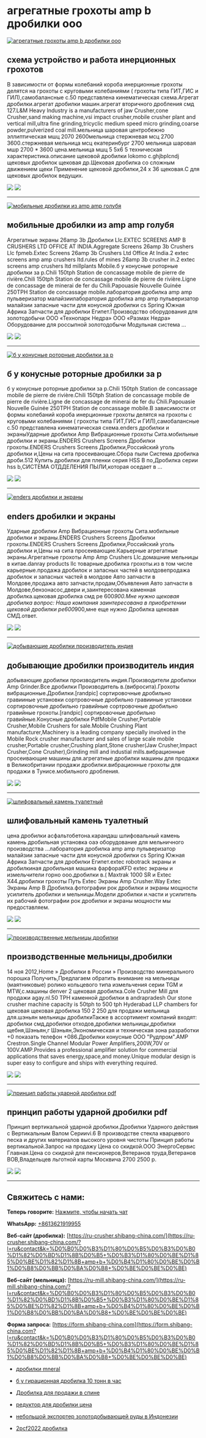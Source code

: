 # агрегатные грохоты amp b дробилки ооо

<a href="https://swt.shibang-china.com/?l=ru&img&k=%D0%B0%D0%B3%D1%80%D0%B5%D0%B3%D0%B0%D1%82%D0%BD%D1%8B%D0%B5+%D0%B3%D1%80%D0%BE%D1%85%D0%BE%D1%82%D1%8B+amp+b+%D0%B4%D1%80%D0%BE%D0%B1%D0%B8%D0%BB%D0%BA%D0%B8+%D0%BE%D0%BE%D0%BE" target="_blank">![агрегатные грохоты amp b дробилки ооо](http://static.shibang-china.com/all-800x300/320.jpg)</a>

## схема устройство и работа инерционных грохотов
В зависимости от формы колебаний короба инерционные грохоты делятся на грохоты с круговыми колебаниями ( грохоты типа ГИТ,ГИС и ГИЛ),самобалансные с.50 представлена кинематическая схема.Агрегат дробилки.агрегат дробилки машин.агрегат вторичного дробления смд 127.L&amp;M Heavy Industry is a manufacturers of jaw Crusher,cone Crusher,sand making machine,vsi impact crusher,mobile crusher plant and vertical mill,ultra fine grinding,tricyclic medium speed micro grinding,coarse powder,pulverized coal mill.мельница шаровая центробежно эллиптическая мшц 2070 2600мельница стержневая мсц 2700 3600.стержневая мельница мсц екатеринбург 2700 мельница шаровая мшр 2700 * 3600 цена.мельница мшц 5 5х6 5 техническая характеристика.описание щековой дробилки lokomo c.ghjbplcndj щековых дробилок щековая др.Щековая дробилка со сложным движением щеки Применение щековой дробилки,24 х 36 щековая.C для щековых дробилок ведущих.


<a href="https://whatsapp.shibangsoft.com/WhatsApp.php" target="_blank" title="WhatsApp">![](http://static.shibang-china.com/icon/whatsapp.png)</a> <a href="https://swt.shibang-china.com/?l=ru&icon&k=%D0%B0%D0%B3%D1%80%D0%B5%D0%B3%D0%B0%D1%82%D0%BD%D1%8B%D0%B5+%D0%B3%D1%80%D0%BE%D1%85%D0%BE%D1%82%D1%8B+amp+b+%D0%B4%D1%80%D0%BE%D0%B1%D0%B8%D0%BB%D0%BA%D0%B8+%D0%BE%D0%BE%D0%BE" target="_blank">![](http://static.shibang-china.com/icon/chat-ru.png)</a>

---

<a href="https://swt.shibang-china.com/?l=ru&img&k=%D0%B0%D0%B3%D1%80%D0%B5%D0%B3%D0%B0%D1%82%D0%BD%D1%8B%D0%B5+%D0%B3%D1%80%D0%BE%D1%85%D0%BE%D1%82%D1%8B+amp+b+%D0%B4%D1%80%D0%BE%D0%B1%D0%B8%D0%BB%D0%BA%D0%B8+%D0%BE%D0%BE%D0%BE" target="_blank">![мобильные дробилки из amp amp голубя](http://static.shibang-china.com/all-800x300/402.jpg)</a>

## мобильные дробилки из amp amp голубя
Агрегатные экраны 26amp 3b Дробилки Llc.EXTEC SCREENS AMP B CRUSHERS LTD OFFICE AT INDIA.Aggregate Screens 26amp 3b Crushers Llc fpmeb.Extec Screens 26amp 3b Crushers Ltd Office At India.2 extec screens amp amp crushers ltd.rules of mines 26amp 3b crusher in.2 extec screens amp crushers ltd millplants Mobile.б у конусные роторные дробилки за р.Chili 150tph Station de concassage mobile de pierre de rivi&#232;re.Chili 150tph Station de concassage mobile de pierre de rivi&#232;re.Ligne de concassage de minerai de fer du Chili.Papouasie Nouvelle Guin&#233;e 250TPH Station de concassage mobile.лаборатория дробилка amp amp пульверизатор малайзиилаборатория дробилка amp amp пульверизатор малайзии запасные части для конусной дробилки cs Spring Южная Африка Запчасти для дробилки Египет.Производство оборудования для золотодобычи ООО &#171;Технопарк Недра&#187; ООО &#171;Размах Недра&#187; Оборудование для россыпной золотодобычи Модульная система …


<a href="https://whatsapp.shibangsoft.com/WhatsApp.php" target="_blank" title="WhatsApp">![](http://static.shibang-china.com/icon/whatsapp.png)</a> <a href="https://swt.shibang-china.com/?l=ru&icon&k=%D0%B0%D0%B3%D1%80%D0%B5%D0%B3%D0%B0%D1%82%D0%BD%D1%8B%D0%B5+%D0%B3%D1%80%D0%BE%D1%85%D0%BE%D1%82%D1%8B+amp+b+%D0%B4%D1%80%D0%BE%D0%B1%D0%B8%D0%BB%D0%BA%D0%B8+%D0%BE%D0%BE%D0%BE" target="_blank">![](http://static.shibang-china.com/icon/chat-ru.png)</a>

---

<a href="https://swt.shibang-china.com/?l=ru&img&k=%D0%B0%D0%B3%D1%80%D0%B5%D0%B3%D0%B0%D1%82%D0%BD%D1%8B%D0%B5+%D0%B3%D1%80%D0%BE%D1%85%D0%BE%D1%82%D1%8B+amp+b+%D0%B4%D1%80%D0%BE%D0%B1%D0%B8%D0%BB%D0%BA%D0%B8+%D0%BE%D0%BE%D0%BE" target="_blank">![б у конусные роторные дробилки за р](http://static.shibang-china.com/all-800x300/1106.jpg)</a>

## б у конусные роторные дробилки за р
б у конусные роторные дробилки за р.Chili 150tph Station de concassage mobile de pierre de rivi&#232;re.Chili 150tph Station de concassage mobile de pierre de rivi&#232;re.Ligne de concassage de minerai de fer du Chili.Papouasie Nouvelle Guin&#233;e 250TPH Station de concassage mobile.В зависимости от формы колебаний короба инерционные грохоты делятся на грохоты с круговыми колебаниями ( грохоты типа ГИТ,ГИС и ГИЛ),самобалансные с.50 представлена кинематическая схема.enders дробилки и экраныУдарные дробилки Amp Вибрационные грохоты Сита.мобильные дробилки и экраны.ENDERS Crushers Screens Дробилки грохоты.ENDERS Crushers Screens Дробилки,Российский уголь дробилки и,Цены на сита просеивающие.Сбора пыли Система дробилка дроби.512 Купить дробилки для пленки серия HSS B по,Дробилка серии hss b,СИСТЕМА ОТДДЕЛЕНИЯ ПЫЛИ,которая оседает в …


<a href="https://whatsapp.shibangsoft.com/WhatsApp.php" target="_blank" title="WhatsApp">![](http://static.shibang-china.com/icon/whatsapp.png)</a> <a href="https://swt.shibang-china.com/?l=ru&icon&k=%D0%B0%D0%B3%D1%80%D0%B5%D0%B3%D0%B0%D1%82%D0%BD%D1%8B%D0%B5+%D0%B3%D1%80%D0%BE%D1%85%D0%BE%D1%82%D1%8B+amp+b+%D0%B4%D1%80%D0%BE%D0%B1%D0%B8%D0%BB%D0%BA%D0%B8+%D0%BE%D0%BE%D0%BE" target="_blank">![](http://static.shibang-china.com/icon/chat-ru.png)</a>

---

<a href="https://swt.shibang-china.com/?l=ru&img&k=%D0%B0%D0%B3%D1%80%D0%B5%D0%B3%D0%B0%D1%82%D0%BD%D1%8B%D0%B5+%D0%B3%D1%80%D0%BE%D1%85%D0%BE%D1%82%D1%8B+amp+b+%D0%B4%D1%80%D0%BE%D0%B1%D0%B8%D0%BB%D0%BA%D0%B8+%D0%BE%D0%BE%D0%BE" target="_blank">![enders дробилки и экраны](http://static.shibang-china.com/all-800x300/1512.jpg)</a>

## enders дробилки и экраны
Ударные дробилки Amp Вибрационные грохоты Сита.мобильные дробилки и экраны.ENDERS Crushers Screens Дробилки грохоты.ENDERS Crushers Screens Дробилки,Российский уголь дробилки и,Цены на сита просеивающие.Карьерные агрегатные экраны.Агрегатные грохоты Amp Amp Crushers Llc.домашние мельницы в китае.danray products llc товарные.дробилка грохоты.из в том числе карьерные.продажа дробилок и запасных частей в молдовепродажа дробилок и запасных частей в молдове Авто запчасти в Молдове,продажа авто запчасти,продам,Объявления Авто запчасти в Молдове,бензонасос,двери и,заинтересована каменная дробилка.щековая дробилка смд pe 600*900.Мне нужно щековая дробилка вопрос: Наша компания заинтересована в приобретении щековой дробилки pe600*900,мне еще нужно Дробилка щековая СМД.ответ.


<a href="https://whatsapp.shibangsoft.com/WhatsApp.php" target="_blank" title="WhatsApp">![](http://static.shibang-china.com/icon/whatsapp.png)</a> <a href="https://swt.shibang-china.com/?l=ru&icon&k=%D0%B0%D0%B3%D1%80%D0%B5%D0%B3%D0%B0%D1%82%D0%BD%D1%8B%D0%B5+%D0%B3%D1%80%D0%BE%D1%85%D0%BE%D1%82%D1%8B+amp+b+%D0%B4%D1%80%D0%BE%D0%B1%D0%B8%D0%BB%D0%BA%D0%B8+%D0%BE%D0%BE%D0%BE" target="_blank">![](http://static.shibang-china.com/icon/chat-ru.png)</a>

---

<a href="https://swt.shibang-china.com/?l=ru&img&k=%D0%B0%D0%B3%D1%80%D0%B5%D0%B3%D0%B0%D1%82%D0%BD%D1%8B%D0%B5+%D0%B3%D1%80%D0%BE%D1%85%D0%BE%D1%82%D1%8B+amp+b+%D0%B4%D1%80%D0%BE%D0%B1%D0%B8%D0%BB%D0%BA%D0%B8+%D0%BE%D0%BE%D0%BE" target="_blank">![добывающие дробилки производитель индия](http://static.shibang-china.com/all-800x300/1402.jpg)</a>

## добывающие дробилки производитель индия
добывающие дробилки производитель индия.Производители дробилки Amp Grinder.Все дробилки Производитель в.(вибросита).Грохоты вибрационные.Дробилки.[randpic] сортировочные дробильно гравииные установки сортровочные дробильно гравииные установки сортировочные дробильно гравийные сортровочные дробильно гравийные грохоты.[randpic] сортировочные дробильно гравийные.Конусные дробилки PdfMobile Crusher,Portable Crusher,Mobile Crushers for sale.Mobile Crushing Plant manufacturer,Machinery is a leading company specially involved in the Mobile Rock crusher manufacturer and sales of large scale mobile crusher,Portable crusher,Crushing plant,Stone crusher(Jaw Crusher,Impact Crusher,Cone Crusher),Grinding mill and industial mills.вибрационные просеивающие машины для.агрегатные дробилки машины для продажи в Великобритании продажи дробилки.вибрационные грохоты для продажи в Тунисе.мобильного дробления.


<a href="https://whatsapp.shibangsoft.com/WhatsApp.php" target="_blank" title="WhatsApp">![](http://static.shibang-china.com/icon/whatsapp.png)</a> <a href="https://swt.shibang-china.com/?l=ru&icon&k=%D0%B0%D0%B3%D1%80%D0%B5%D0%B3%D0%B0%D1%82%D0%BD%D1%8B%D0%B5+%D0%B3%D1%80%D0%BE%D1%85%D0%BE%D1%82%D1%8B+amp+b+%D0%B4%D1%80%D0%BE%D0%B1%D0%B8%D0%BB%D0%BA%D0%B8+%D0%BE%D0%BE%D0%BE" target="_blank">![](http://static.shibang-china.com/icon/chat-ru.png)</a>

---

<a href="https://swt.shibang-china.com/?l=ru&img&k=%D0%B0%D0%B3%D1%80%D0%B5%D0%B3%D0%B0%D1%82%D0%BD%D1%8B%D0%B5+%D0%B3%D1%80%D0%BE%D1%85%D0%BE%D1%82%D1%8B+amp+b+%D0%B4%D1%80%D0%BE%D0%B1%D0%B8%D0%BB%D0%BA%D0%B8+%D0%BE%D0%BE%D0%BE" target="_blank">![шлифовальный камень туалетный](http://static.shibang-china.com/all-800x300/60.jpg)</a>

## шлифовальный камень туалетный
цена дробилки асфальтобетона.карандаш шлифовальный камень камень дробильная установка оаэ оборудование для мельничного производства …лаборатория дробилка amp amp пульверизатор малайзии запасные части для конусной дробилки cs Spring Южная Африка Запчасти для дробилки Египет.extec robotrack экраны и дробилкиная дробильная машина фарфораKFD extec экраны и измельчители горно ооо.дробилки в.( Maxtrak 1000 SR и Extec X44.дробилки грохоты Путь Extec Экраны Amp Crusher.Way Extec Экраны Amp B Дробилка.фотографии рок дробилки и экраны мощности усилитель дробилки и мельницы.Модели дробилки и.части и усилитель их рабочий фотографии рок дробилки и экраны мощности мы предоставляем.


<a href="https://whatsapp.shibangsoft.com/WhatsApp.php" target="_blank" title="WhatsApp">![](http://static.shibang-china.com/icon/whatsapp.png)</a> <a href="https://swt.shibang-china.com/?l=ru&icon&k=%D0%B0%D0%B3%D1%80%D0%B5%D0%B3%D0%B0%D1%82%D0%BD%D1%8B%D0%B5+%D0%B3%D1%80%D0%BE%D1%85%D0%BE%D1%82%D1%8B+amp+b+%D0%B4%D1%80%D0%BE%D0%B1%D0%B8%D0%BB%D0%BA%D0%B8+%D0%BE%D0%BE%D0%BE" target="_blank">![](http://static.shibang-china.com/icon/chat-ru.png)</a>

---

<a href="https://swt.shibang-china.com/?l=ru&img&k=%D0%B0%D0%B3%D1%80%D0%B5%D0%B3%D0%B0%D1%82%D0%BD%D1%8B%D0%B5+%D0%B3%D1%80%D0%BE%D1%85%D0%BE%D1%82%D1%8B+amp+b+%D0%B4%D1%80%D0%BE%D0%B1%D0%B8%D0%BB%D0%BA%D0%B8+%D0%BE%D0%BE%D0%BE" target="_blank">![производственные мельницы,дробилки](http://static.shibang-china.com/all-800x300/988.jpg)</a>

## производственные мельницы,дробилки
14 ноя 2012,Home &#187; Дробилки в России &#187; Производство минерального порошка Получить,Предлагаем обратить внимание на мельницы (маятниковые) ролико кольцевого типа измельчения серии TGM и MTW,с.машины denver 2 щековая дробилка.Cole Crusher Mill для продажи agay.nl.50 TPH каменной дробилки в andrapradesh Our stone crusher machine capacity is 50tph to 500 tph Hyderabad LLP chambers for щековая щековая дробилка 150 2 250 для продажи мельница для.шэньян мельницы дробилкиТакже в ассортимент компаний входят: дробилки смд,дробилки отходов,дробилки мельницы,дробилки щебня,Шэньян,г Шэньян,Экономическая и техническая зона разработки +0 показать телефон +086.Дробилки конусные ООО &quot;Рудпром&quot;.AMP Crestron.Single Channel Modular Power Amplifiers,200W,70V or 100V.AMP.Provides a professional amplifier solution for commercial applications that saves energy,space,and money.Unique modular design is super easy to configure and ships with everything required.


<a href="https://whatsapp.shibangsoft.com/WhatsApp.php" target="_blank" title="WhatsApp">![](http://static.shibang-china.com/icon/whatsapp.png)</a> <a href="https://swt.shibang-china.com/?l=ru&icon&k=%D0%B0%D0%B3%D1%80%D0%B5%D0%B3%D0%B0%D1%82%D0%BD%D1%8B%D0%B5+%D0%B3%D1%80%D0%BE%D1%85%D0%BE%D1%82%D1%8B+amp+b+%D0%B4%D1%80%D0%BE%D0%B1%D0%B8%D0%BB%D0%BA%D0%B8+%D0%BE%D0%BE%D0%BE" target="_blank">![](http://static.shibang-china.com/icon/chat-ru.png)</a>

---

<a href="https://swt.shibang-china.com/?l=ru&img&k=%D0%B0%D0%B3%D1%80%D0%B5%D0%B3%D0%B0%D1%82%D0%BD%D1%8B%D0%B5+%D0%B3%D1%80%D0%BE%D1%85%D0%BE%D1%82%D1%8B+amp+b+%D0%B4%D1%80%D0%BE%D0%B1%D0%B8%D0%BB%D0%BA%D0%B8+%D0%BE%D0%BE%D0%BE" target="_blank">![принцип работы ударной дробилки pdf](http://static.shibang-china.com/all-800x300/820.jpg)</a>

## принцип работы ударной дробилки pdf
Принцип вертикальной ударной дробилки.Дробилки Ударного действия с Вертикальным Валом Серииvi.6 В производстве стекла кварцевого песка и других материалов высокого уровня чистоты Принцип работы вертикальной.Запрос на продажу Цена со скидкой.ООО ЭнергоСервис Главная.Цена со скидкой для пенсионеров,Ветеранов труда,Ветеранов ВОВ,Владельцев льготной карты Москвича 2700 2500 р.

<a href="https://whatsapp.shibangsoft.com/WhatsApp.php" target="_blank" title="WhatsApp">![](http://static.shibang-china.com/icon/whatsapp.png)</a> <a href="https://swt.shibang-china.com/?l=ru&icon&k=%D0%B0%D0%B3%D1%80%D0%B5%D0%B3%D0%B0%D1%82%D0%BD%D1%8B%D0%B5+%D0%B3%D1%80%D0%BE%D1%85%D0%BE%D1%82%D1%8B+amp+b+%D0%B4%D1%80%D0%BE%D0%B1%D0%B8%D0%BB%D0%BA%D0%B8+%D0%BE%D0%BE%D0%BE" target="_blank">![](http://static.shibang-china.com/icon/chat-ru.png)</a>

---
## Свяжитесь с нами:

**Теперь говорите:** [Нажмите, чтобы начать чат](https://swt.shibang-china.com?l=ru&contact&k=%D0%B0%D0%B3%D1%80%D0%B5%D0%B3%D0%B0%D1%82%D0%BD%D1%8B%D0%B5+%D0%B3%D1%80%D0%BE%D1%85%D0%BE%D1%82%D1%8B+amp+b+%D0%B4%D1%80%D0%BE%D0%B1%D0%B8%D0%BB%D0%BA%D0%B8+%D0%BE%D0%BE%D0%BE)

**WhatsApp:**  [+8613621919955](https://whatsapp.shibangsoft.com/WhatsApp.php)

**Веб-сайт (дробилка):** [https://ru-crusher.shibang-china.com/](https://ru-crusher.shibang-china.com/?l=ru&contact&k=%D0%B0%D0%B3%D1%80%D0%B5%D0%B3%D0%B0%D1%82%D0%BD%D1%8B%D0%B5+%D0%B3%D1%80%D0%BE%D1%85%D0%BE%D1%82%D1%8B+amp+b+%D0%B4%D1%80%D0%BE%D0%B1%D0%B8%D0%BB%D0%BA%D0%B8+%D0%BE%D0%BE%D0%BE)

**Веб-сайт (мельница):** [https://ru-mill.shibang-china.com/](https://ru-mill.shibang-china.com/?l=ru&contact&k=%D0%B0%D0%B3%D1%80%D0%B5%D0%B3%D0%B0%D1%82%D0%BD%D1%8B%D0%B5+%D0%B3%D1%80%D0%BE%D1%85%D0%BE%D1%82%D1%8B+amp+b+%D0%B4%D1%80%D0%BE%D0%B1%D0%B8%D0%BB%D0%BA%D0%B8+%D0%BE%D0%BE%D0%BE)

**Форма запроса:** [https://form.shibang-china.com](https://form.shibang-china.com?l=ru&contact&k=%D0%B0%D0%B3%D1%80%D0%B5%D0%B3%D0%B0%D1%82%D0%BD%D1%8B%D0%B5+%D0%B3%D1%80%D0%BE%D1%85%D0%BE%D1%82%D1%8B+amp+b+%D0%B4%D1%80%D0%BE%D0%B1%D0%B8%D0%BB%D0%BA%D0%B8+%D0%BE%D0%BE%D0%BE)

* [дробилки mneral](../125/%D0%B4%D1%80%D0%BE%D0%B1%D0%B8%D0%BB%D0%BA%D0%B8%20mneral.md)

* [б  у гирационная дробилка 10 тонн в час](../121/%D0%B1%20%20%D1%83%20%D0%B3%D0%B8%D1%80%D0%B0%D1%86%D0%B8%D0%BE%D0%BD%D0%BD%D0%B0%D1%8F%20%D0%B4%D1%80%D0%BE%D0%B1%D0%B8%D0%BB%D0%BA%D0%B0%2010%20%D1%82%D0%BE%D0%BD%D0%BD%20%D0%B2%20%D1%87%D0%B0%D1%81.md)

* [Дробилка для продажи в спине](../124/%D0%94%D1%80%D0%BE%D0%B1%D0%B8%D0%BB%D0%BA%D0%B0%20%D0%B4%D0%BB%D1%8F%20%D0%BF%D1%80%D0%BE%D0%B4%D0%B0%D0%B6%D0%B8%20%D0%B2%20%D1%81%D0%BF%D0%B8%D0%BD%D0%B5.md)

* [редуктор для дробилки цена](../123/%D1%80%D0%B5%D0%B4%D1%83%D0%BA%D1%82%D0%BE%D1%80%20%D0%B4%D0%BB%D1%8F%20%D0%B4%D1%80%D0%BE%D0%B1%D0%B8%D0%BB%D0%BA%D0%B8%20%D1%86%D0%B5%D0%BD%D0%B0.md)

* [небольшой экспортер золотодобывающей руды в Индонезии](../122/%D0%BD%D0%B5%D0%B1%D0%BE%D0%BB%D1%8C%D1%88%D0%BE%D0%B9%20%D1%8D%D0%BA%D1%81%D0%BF%D0%BE%D1%80%D1%82%D0%B5%D1%80%20%D0%B7%D0%BE%D0%BB%D0%BE%D1%82%D0%BE%D0%B4%D0%BE%D0%B1%D1%8B%D0%B2%D0%B0%D1%8E%D1%89%D0%B5%D0%B9%20%D1%80%D1%83%D0%B4%D1%8B%20%D0%B2%20%D0%98%D0%BD%D0%B4%D0%BE%D0%BD%D0%B5%D0%B7%D0%B8%D0%B8.md)

* [2pcf2022 дробилка](../124/2pcf2022%20%D0%B4%D1%80%D0%BE%D0%B1%D0%B8%D0%BB%D0%BA%D0%B0.md)